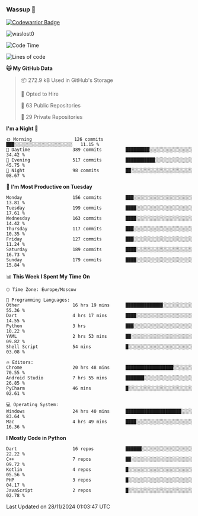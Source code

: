 ### Wassup 👋

[![Codewarrior Badge](https://www.codewars.com/users/waslost/badges/small)](https://www.codewars.com/users/waslost)

<p align="left"> <img src="https://komarev.com/ghpvc/?username=waslost0" alt="waslost0" /></p>

<!--START_SECTION:waka-->
![Code Time](http://img.shields.io/badge/Code%20Time-5%2C084%20hrs%2050%20mins-blue)

![Lines of code](https://img.shields.io/badge/From%20Hello%20World%20I%27ve%20Written-1.5%20million%20lines%20of%20code-blue)

**🐱 My GitHub Data** 

> 📦 272.9 kB Used in GitHub's Storage 
 > 
> 💼 Opted to Hire
 > 
> 📜 63 Public Repositories 
 > 
> 🔑 29 Private Repositories 
 > 
**I'm a Night 🦉** 

```text
🌞 Morning                126 commits         ███░░░░░░░░░░░░░░░░░░░░░░   11.15 % 
🌆 Daytime                389 commits         █████████░░░░░░░░░░░░░░░░   34.42 % 
🌃 Evening                517 commits         ███████████░░░░░░░░░░░░░░   45.75 % 
🌙 Night                  98 commits          ██░░░░░░░░░░░░░░░░░░░░░░░   08.67 % 
```
📅 **I'm Most Productive on Tuesday** 

```text
Monday                   156 commits         ███░░░░░░░░░░░░░░░░░░░░░░   13.81 % 
Tuesday                  199 commits         ████░░░░░░░░░░░░░░░░░░░░░   17.61 % 
Wednesday                163 commits         ████░░░░░░░░░░░░░░░░░░░░░   14.42 % 
Thursday                 117 commits         ███░░░░░░░░░░░░░░░░░░░░░░   10.35 % 
Friday                   127 commits         ███░░░░░░░░░░░░░░░░░░░░░░   11.24 % 
Saturday                 189 commits         ████░░░░░░░░░░░░░░░░░░░░░   16.73 % 
Sunday                   179 commits         ████░░░░░░░░░░░░░░░░░░░░░   15.84 % 
```


📊 **This Week I Spent My Time On** 

```text
🕑︎ Time Zone: Europe/Moscow

💬 Programming Languages: 
Other                    16 hrs 19 mins      ██████████████░░░░░░░░░░░   55.36 % 
Dart                     4 hrs 17 mins       ████░░░░░░░░░░░░░░░░░░░░░   14.55 % 
Python                   3 hrs               ███░░░░░░░░░░░░░░░░░░░░░░   10.22 % 
YAML                     2 hrs 53 mins       ██░░░░░░░░░░░░░░░░░░░░░░░   09.82 % 
Shell Script             54 mins             █░░░░░░░░░░░░░░░░░░░░░░░░   03.08 % 

🔥 Editors: 
Chrome                   20 hrs 48 mins      ██████████████████░░░░░░░   70.55 % 
Android Studio           7 hrs 55 mins       ███████░░░░░░░░░░░░░░░░░░   26.85 % 
PyCharm                  46 mins             █░░░░░░░░░░░░░░░░░░░░░░░░   02.61 % 

💻 Operating System: 
Windows                  24 hrs 40 mins      █████████████████████░░░░   83.64 % 
Mac                      4 hrs 49 mins       ████░░░░░░░░░░░░░░░░░░░░░   16.36 % 
```

**I Mostly Code in Python** 

```text
Dart                     16 repos            ██████░░░░░░░░░░░░░░░░░░░   22.22 % 
C++                      7 repos             ██░░░░░░░░░░░░░░░░░░░░░░░   09.72 % 
Kotlin                   4 repos             █░░░░░░░░░░░░░░░░░░░░░░░░   05.56 % 
PHP                      3 repos             █░░░░░░░░░░░░░░░░░░░░░░░░   04.17 % 
JavaScript               2 repos             █░░░░░░░░░░░░░░░░░░░░░░░░   02.78 % 
```




 Last Updated on 28/11/2024 01:03:47 UTC
<!--END_SECTION:waka-->

